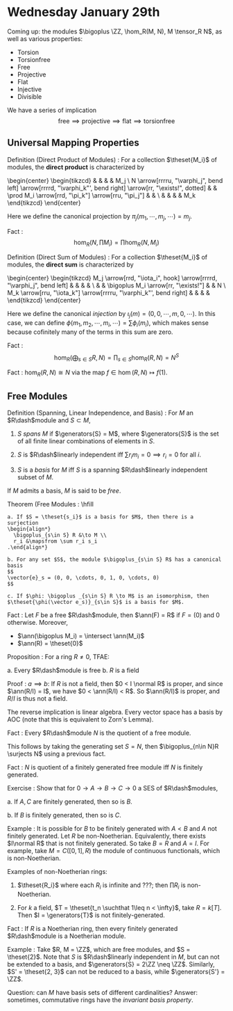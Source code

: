 # Wednesday January 29th

Coming up: the modules $\bigoplus \ZZ, \hom_R(M, N), M \tensor_R N$, as well as various properties:

- Torsion
- Torsionfree
- Free
- Projective
- Flat
- Injective
- Divisible

We have a series of implication
$$
\text{free} \implies \text{projective} \implies \text{flat} \implies \text{torsionfree}
$$

## Universal Mapping Properties

Definition (Direct Product of Modules)
: For a collection $\theset{M_i}$ of modules, the **direct product** is characterized by

\begin{center}
\begin{tikzcd}
&  &                                                     &  & M_j \\
N \arrow[rrrru, "\varphi_j", bend left] \arrow[rrrrd, "\varphi_k"', bend right] \arrow[rr, "\exists!", dotted] &  & \prod M_i \arrow[rrd, "\pi_k"] \arrow[rru, "\pi_j"] &  &     \\
&  &                                                     &  & M_k
\end{tikzcd}
\end{center}

Here we define the canonical projection by $\pi_j(m_1, \cdots, m_j, \cdots) = m_j$.

Fact
: $$\hom_R(N, \prod M_i) = \prod \hom_R(N, M_i)$$

Definition (Direct Sum of Modules)
: For a collection $\theset{M_i}$ of modules, the **direct sum** is characterized by

\begin{center}
\begin{tikzcd}
M_j \arrow[rrd, "\iota_i", hook] \arrow[rrrrd, "\varphi_j", bend left] &  &                                      &  &   \\
&  & \bigoplus M_i \arrow[rr, "\exists!"] &  & N \\
M_k \arrow[rru, "\iota_k"] \arrow[rrrru, "\varphi_k"', bend right]     &  &                                      &  &  
\end{tikzcd}
\end{center}

Here we define the canonical *injection* by $\iota_j(m) = (0, 0, \cdots, m, 0, \cdots)$.
In this case, we can define $\phi(m_1, m_2, \cdots, m_i, \cdots) = \sum \phi_i(m_i)$, which makes sense because cofinitely many of the terms in this sum are zero.

Fact
: $$\hom_R(\bigoplus_{s\in S} R, N) = \prod_{s\in S} \hom_R(R, N) = N^S$$

Fact
: $\hom_R(R, N) \cong N$ via the map $f\in\hom(R, N) \mapsto f(1)$.


## Free Modules

Definition (Spanning, Linear Independence, and Basis)
: For $M$ an $R\dash$module and $S\subset M$,

  1. $S$ *spans* $M$ if $\generators{S} = M$, where $\generators{S}$ is the set of all finite linear combinations of elements in $S$.

  2. $S$ is $R\dash$linearly independent iff $\sum r_i m_i = 0 \implies r_i = 0$ for all $i$.

  3. $S$ is a *basis* for $M$ iff $S$ is a spanning $R\dash$linearly independent subset of $M$.

If $M$ admits a basis, $M$ is said to be *free*.

Theorem (Free Modules
:   \hfill
  
    a. If $S = \theset{s_i}$ is a basis for $M$, then there is a surjection
    \begin{align*}
      \bigoplus_{s\in S} R &\to M \\
      r_i &\mapsfrom \sum r_i s_i
    .\end{align*}
    
    b. For any set $S$, the module $\bigoplus_{s\in S} R$ has a canonical basis
    $$
    \vector{e}_s = (0, 0, \cdots, 0, 1, 0, \cdots, 0)
    $$
    
    c. If $\phi: \bigoplus _{s\in S} R \to M$ is an isomorphism, then $\theset{\phi(\vector e_s)}_{s\in S}$ is a basis for $M$.

Fact
: Let $F$ be a free $R\dash$module, then $\ann(F) = R$ if $F = (0)$ and 0 otherwise.
  Moreover,

  - $\ann(\bigoplus M_i) = \intersect \ann(M_i)$
  - $\ann(R) = \theset{0}$

Proposition
: For a ring $R\neq 0$, TFAE:
  
  a. Every $R\dash$module is free
  b. $R$ is a field

Proof 
: $a \implies b$: 
  If $R$ is not a field, then $0 < I \normal R$ is proper, and since $\ann(R/I) = I$, we have $0 < \ann(R/I) < R$.
  So $\ann(R/I)$ is proper, and $R/I$ is thus not a field.

  The reverse implication is linear algebra.
  Every vector space has a basis by AOC (note that this is equivalent to Zorn's Lemma).

Fact
: Every $R\dash$module $N$ is the quotient of a free module.

This follows by taking the generating set $S = N$, then $\bigoplus_{n\in N}R \surjects N$ using a previous fact.

Fact
: $N$ is quotient of a finitely generated free module iff $N$ is finitely generated.

Exercise
: Show that for $0 \to A \to B \to C \to 0$ a SES of $R\dash$modules,

  a. If $A, C$ are finitely generated, then so is $B$.

  b. If $B$ is finitely generated, then so is $C$.

Example
: It is possible for $B$ to be finitely generated with $A < B$ and $A$ not finitely generated.
  Let $R$ be non-Noetherian.
  Equivalently, there exists $I\normal R$ that is not finitely generated.
  So take $B = R$ and $A = I$.
  For example, take $M = C([0, 1], R)$ the module of continuous functionals, which is non-Noetherian.

Examples of non-Noetherian rings:

1. $\theset{R_i}$ where each $R_i$ is infinite and ???; then $\prod R_i$ is non-Noetherian.

2. For $k$ a field, $T = \theset{t_n \suchthat 1\leq n < \infty}$, take $R = k[T]$.
   Then $I = \generators{T}$ is not finitely-generated.

Fact
: If $R$ is a Noetherian ring, then every finitely generated $R\dash$module is a Noetherian module.

Example
: Take $R, M = \ZZ$, which are free modules, and $S = \theset{2}$.
  Note that $S$ is $R\dash$linearly independent in $M$, but can not be extended to a basis, and $\generators{S} = 2\ZZ \neq \ZZ$.
  Similarly, $S' = \theset{2, 3}$ can not be reduced to a basis, while $\generators{S'} = \ZZ$.

Question: can $M$ have basis sets of different cardinalities?
Answer: sometimes, commutative rings have the *invariant basis property*.
